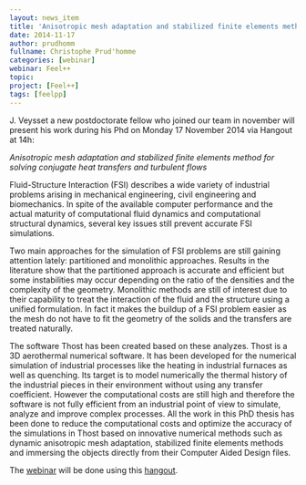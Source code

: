 ```yaml
---
layout: news_item
title: 'Anisotropic mesh adaptation and stabilized finite elements method for solving conjugate heat transfers and turbulent flows'
date: 2014-11-17
author: prudhomm
fullname: Christophe Prud'homme
categories: [webinar]
webinar: Feel++
topic:
project: [Feel++]
tags: [feelpp]
---
```


J. Veysset a new postdoctorate fellow who joined our team in november
will present his work during his Phd on Monday 17 November 2014 via
Hangout at 14h:

*Anisotropic mesh adaptation and stabilized finite elements method for solving conjugate heat transfers and turbulent flows*

Fluid-Structure Interaction (FSI) describes a wide variety of industrial problems arising in mechanical
engineering, civil engineering and biomechanics. In spite of the available computer performance and the
actual maturity of computational fluid dynamics and computational structural dynamics, several key
issues still prevent accurate FSI simulations.

Two main approaches for the simulation of FSI problems are still gaining attention lately: partitioned and
monolithic approaches. Results in the literature show that the partitioned approach is accurate and
efficient but some instabilities may occur depending on the ratio of the densities and the complexity of
the geometry. Monolithic methods are still of interest due to their capability to treat the interaction of
the fluid and the structure using a unified formulation. In fact it makes the buildup of a FSI problem
easier as the mesh do not have to fit the geometry of the solids and the transfers are treated naturally.

The software Thost has been created based on these analyzes. Thost is a 3D aerothermal numerical
software. It has been developed for the numerical simulation of industrial processes like the heating in
industrial furnaces as well as quenching. Its target is to model numerically the thermal history of the
industrial pieces in their environment without using any transfer coefficient. However the computational
costs are still high and therefore the software is not fully efficient from an industrial point of view to
simulate, analyze and improve complex processes. All the work in this PhD thesis has been done to
reduce the computational costs and optimize the accuracy of the simulations in Thost based on
innovative numerical methods such as dynamic anisotropic mesh adaptation, stabilized finite elements
methods and immersing the objects directly from their Computer Aided Design files.

The [webinar](https://plus.google.com/u/2/events/csh5s8cpli3kqoo8177h92asdb0) will be done using this
[hangout](https://plus.google.com/hangouts/_/event/csh5s8cpli3kqoo8177h92asdb0?authuser=2&hl=fr).
